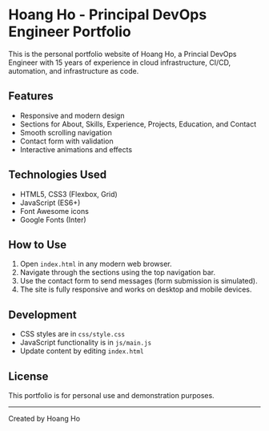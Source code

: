 # Hoang Ho - Principal DevOps Engineer Portfolio

This is the personal portfolio website of Hoang Ho, a Princial DevOps Engineer with 15 years of experience in cloud infrastructure, CI/CD, automation, and infrastructure as code.

## Features

- Responsive and modern design
- Sections for About, Skills, Experience, Projects, Education, and Contact
- Smooth scrolling navigation
- Contact form with validation
- Interactive animations and effects

## Technologies Used

- HTML5, CSS3 (Flexbox, Grid)
- JavaScript (ES6+)
- Font Awesome icons
- Google Fonts (Inter)

## How to Use

1. Open `index.html` in any modern web browser.
2. Navigate through the sections using the top navigation bar.
3. Use the contact form to send messages (form submission is simulated).
4. The site is fully responsive and works on desktop and mobile devices.

## Development

- CSS styles are in `css/style.css`
- JavaScript functionality is in `js/main.js`
- Update content by editing `index.html`

## License

This portfolio is for personal use and demonstration purposes.

---

Created by Hoang Ho

